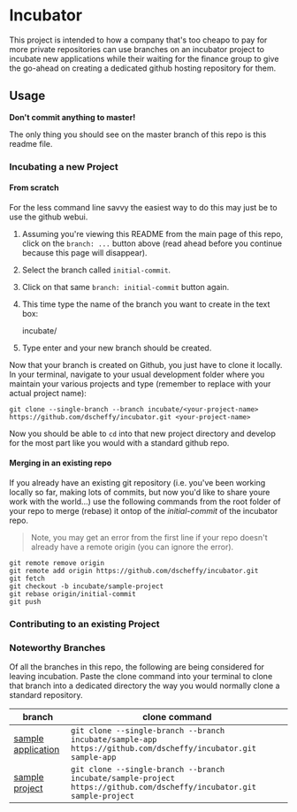 # Incubator

This project is intended to how a company that's too cheapo to pay for more private repositories can use branches on an incubator project to incubate new applications while their waiting for the finance group to give the go-ahead on creating a dedicated github hosting repository for them.

## Usage

**Don't commit anything to master!**

The only thing you should see on the master branch of this repo is this readme file.

### Incubating a new Project

#### From scratch

For the less command line savvy the easiest way to do this may just be to use the github webui.

1. Assuming you're viewing this README from the main page of this repo, click on the `branch: ...` button above (read ahead before you continue because this page will disappear).
2. Select the branch called `initial-commit`.
3. Click on that same `branch: initial-commit` button again.
4. This time type the name of the branch you want to create in the text box:

    incubate/<your-project-name>

5. Type enter and your new branch should be created.

Now that your branch is created on Github, you just have to clone it locally. In your terminal, navigate to your usual development folder where you maintain your various projects and type (remember to replace <your-project-name> with your actual project name):

    git clone --single-branch --branch incubate/<your-project-name> https://github.com/dscheffy/incubator.git <your-project-name>

Now you should be able to `cd` into that new project directory and develop for the most part like you would with a standard github repo.

#### Merging in an existing repo

If you already have an existing git repository (i.e. you've been working locally so far, making lots of commits, but now you'd like to share youre work with the world...) use the following commands from the root folder of your repo to merge (rebase) it ontop of the _initial-commit_ of the incubator repo.

> Note, you may get an error from the first line if your repo doesn't already have a remote origin (you can ignore the error).

```
git remote remove origin
git remote add origin https://github.com/dscheffy/incubator.git
git fetch
git checkout -b incubate/sample-project
git rebase origin/initial-commit
git push
```

### Contributing to an existing Project


### Noteworthy Branches

Of all the branches in this repo, the following are being considered for leaving incubation. Paste the clone command into your terminal to clone that branch into a dedicated directory the way you would normally clone a standard repository.

branch | clone command
-------|--------------
[sample application](../../tree/incubate/sample-app)|`git clone --single-branch --branch incubate/sample-app https://github.com/dscheffy/incubator.git sample-app`
[sample project](../../tree/incubate/sample-project)|`git clone --single-branch --branch incubate/sample-project https://github.com/dscheffy/incubator.git sample-project`